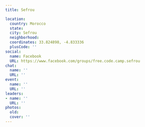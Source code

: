 ```yaml
---
title: Sefrou

location:
  country: Morocco
  state: 
  city: Sefrou
  neighborhood: 
  coordinates: 33.824898, -4.833336
  plusCode: ''
social:
  name: Facebook
  URL: https://www.facebook.com/groups/free.code.camp.sefrou
chat:
  name: ''
  URL: ''
event:
  name: ''
  URL: ''
leaders:
- name: ''
  URL: ''
photos:
  old: 
  cover: ''
---
```


